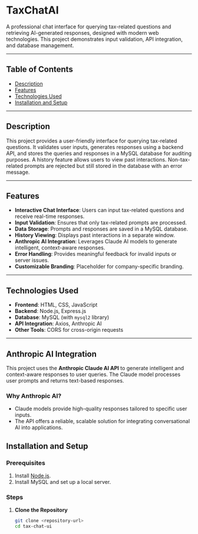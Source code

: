 # TaxChatAI

A professional chat interface for querying tax-related questions and retrieving AI-generated responses, designed with modern web technologies. This project demonstrates input validation, API integration, and database management.

---

## Table of Contents
- [Description](#description)
- [Features](#features)
- [Technologies Used](#technologies-used)
- [Installation and Setup](#installation-and-setup)


---

## Description

This project provides a user-friendly interface for querying tax-related questions. It validates user inputs, generates responses using a backend API, and stores the queries and responses in a MySQL database for auditing purposes. A history feature allows users to view past interactions. Non-tax-related prompts are rejected but still stored in the database with an error message.

---

## Features

- **Interactive Chat Interface**: Users can input tax-related questions and receive real-time responses.
- **Input Validation**: Ensures that only tax-related prompts are processed.
- **Data Storage**: Prompts and responses are saved in a MySQL database.
- **History Viewing**: Displays past interactions in a separate window.
- **Anthropic AI Integration**: Leverages Claude AI models to generate intelligent, context-aware responses.
- **Error Handling**: Provides meaningful feedback for invalid inputs or server issues.
- **Customizable Branding**: Placeholder for company-specific branding.

---

## Technologies Used

- **Frontend**: HTML, CSS, JavaScript
- **Backend**: Node.js, Express.js
- **Database**: MySQL (with `mysql2` library)
- **API Integration**: Axios, Anthropic AI
- **Other Tools**: CORS for cross-origin requests

---
## Anthropic AI Integration

This project uses the **Anthropic Claude AI API** to generate intelligent and context-aware responses to user queries. The Claude model processes user prompts and returns text-based responses.

### Why Anthropic AI?

- Claude models provide high-quality responses tailored to specific user inputs.
- The API offers a reliable, scalable solution for integrating conversational AI into applications.


## Installation and Setup

### Prerequisites

1. Install [Node.js](https://nodejs.org/).
2. Install MySQL and set up a local server.

### Steps

1. **Clone the Repository**
   ```bash
   git clone <repository-url>
   cd tax-chat-ui
